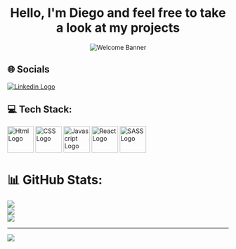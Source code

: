 <div align="center" border="1px solid red">
  <h1 >Hello, I'm Diego and feel free to take a look at my projects</h1>
  
  <img src="https://github.com/SttrangerMan/SttrangerMan/assets/119461294/04d00848-231f-4f7c-ae56-3be7537649c8" alt="Welcome Banner" />
</div>

<section>
  <h2>🌐 Socials</h2>
  <a target="_blank" href="https://linkedin.com/in/https://www.linkedin.com/in/diego-alexandre-a49653268/"><img src="https://img.shields.io/badge/LinkedIn-%230077B5.svg?logo=linkedin&logoColor=white" alt="Linkedin Logo"/></a>
</section>
<!-- ## 🌐 Socials:
[![LinkedIn](https://img.shields.io/badge/LinkedIn-%230077B5.svg?logo=linkedin&logoColor=white)](https://linkedin.com/in/https://www.linkedin.com/in/diego-alexandre-a49653268/)  -->

<section>
<h2>💻 Tech Stack:</h2>
  <div >
    <img heigth="60" width="60" src="https://github.com/SttrangerMan/SttrangerMan/assets/119461294/4f8a2680-e585-4af2-9412-835dafbcda23" alt="Html Logo" />
    <img heigth="60" width="60" src="https://github.com/SttrangerMan/SttrangerMan/assets/119461294/4183d450-7262-4a12-9457-d14ea608087f" alt="CSS Logo" />
    <img heigth="60" width="60" src="https://github.com/SttrangerMan/SttrangerMan/assets/119461294/a917f503-d230-4fa6-8e74-a029901b5b50" alt="Javascript Logo" />
    <img heigth="60" width="60" src="https://github.com/SttrangerMan/SttrangerMan/assets/119461294/c1edc20d-8997-477a-8e02-1f083d6b0740" alt="React Logo" />
    <img heigth="60" width="60" src="https://github.com/SttrangerMan/SttrangerMan/assets/119461294/e3f29c23-2db1-4d44-970c-e71f169ab144" alt="SASS Logo" />
  </div>  
</section>

# 📊 GitHub Stats:
![](https://github-readme-stats.vercel.app/api?username=SttrangerMan&theme=vue-dark&hide_border=false&include_all_commits=false&count_private=false)<br/>
![](https://github-readme-streak-stats.herokuapp.com/?user=SttrangerMan&theme=vue-dark&hide_border=false)<br/>
![](https://github-readme-stats.vercel.app/api/top-langs/?username=SttrangerMan&theme=vue-dark&hide_border=false&include_all_commits=false&count_private=false&layout=compact)

---
[![](https://visitcount.itsvg.in/api?id=SttrangerMan&icon=2&color=3)](https://visitcount.itsvg.in)

<!-- Proudly created with GPRM ( https://gprm.itsvg.in ) -->
